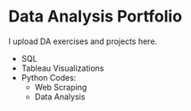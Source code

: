 # Data Analysis   Portfolio

I upload DA exercises and projects here.



- SQL
- Tableau Visualizations
- Python Codes:
  - Web Scraping
  - Data Analysis
